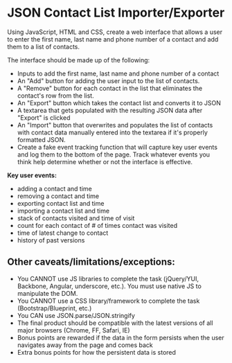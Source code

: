 # JSON Contact List Importer/Exporter

Using JavaScript, HTML and CSS, create a web interface that allows a user to enter the first name, last name and phone number of a contact and add them to a list of contacts.

The interface should be made up of the following:
* Inputs to add the first name, last name and phone number of a contact
* An "Add" button for adding the user input to the list of contacts.
* A "Remove" button for each contact in the list that eliminates the contact's row from the list.
* An "Export" button which takes the contact list and converts it to JSON
* A textarea that gets populated with the resulting JSON data after "Export" is clicked
* An "Import" button that overwrites and populates the list of contacts with contact data manually entered into the textarea if it's properly formatted JSON.
* Create a fake event tracking function that will capture key user events and log them to the bottom of the page.  Track whatever events you think help determine whether or not the interface is effective.

**Key user events:**
* adding a contact and time
* removing a contact and time
* exporting contact list and time
* importing a contact list and time
* stack of contacts visited and time of visit
* count for each contact of # of times contact was visited
* time of latest change to contact
* history of past versions

## Other caveats/limitations/exceptions:
* You CANNOT use JS libraries to complete the task (jQuery/YUI, Backbone, Angular, underscore, etc.).  You must use native JS to manipulate the DOM.
* You CANNOT use a CSS library/framework to complete the task (Bootstrap/Blueprint, etc.)
* You CAN use JSON.parse/JSON.stringify
* The final product should be compatible with the latest versions of all major browsers (Chrome, FF, Safari, IE)
* Bonus points are rewarded if the data in the form persists when the user navigates away from the page and comes back
* Extra bonus points for how the persistent data is stored
